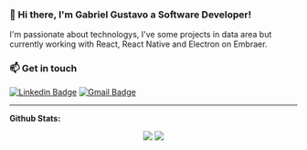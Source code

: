 ### 👋 Hi there, I'm Gabriel Gustavo a Software Developer! 

 I'm passionate about technologys, I've some projects in data area but currently working with React, React Native and Electron on Embraer.

### 📫 Get in touch

<a target="_blank" href="https://www.linkedin.com/in/gabriel-gustavo-santos/">
<img src="https://img.shields.io/badge/-linkedin-blue?style=for-the-badge&logo=Linkedin&logoColor=white&link=https://www.linkedin.com/in/gabriel-gustavo-santos/" alt="Linkedin Badge"></a>

<a target="_blank" href="mailto:rodriguesgg36@gmail.com">
<img src="https://img.shields.io/badge/-gmail-red?style=for-the-badge&logo=Gmail&logoColor=white&link=mailto:rodriguesgg36@gmail.com" alt="Gmail Badge"></a>

---

**Github Stats:**

<p align="center">
  
  <img src="https://github-readme-stats.vercel.app/api?username=gabriel-rodriguess&show_icons=true&line_height=38">
  <img src="https://github-readme-stats.vercel.app/api/top-langs/?username=gabriel-rodriguess&count_private=true&line_height=10&layout=compact">

</p>

<!--
**gabriel-rodriguess/gabriel-rodriguess** is a ✨ _special_ ✨ repository because its `README.md` (this file) appears on your GitHub profile.

Here are some ideas to get you started:

- 🔭 I’m currently working on ...
- 🌱 I’m currently learning ...
- 👯 I’m looking to collaborate on ...
- 🤔 I’m looking for help with ...
- 💬 Ask me about ...
- 📫 How to reach me: ...
- 😄 Pronouns: ...
- ⚡ Fun fact: ...
-->
